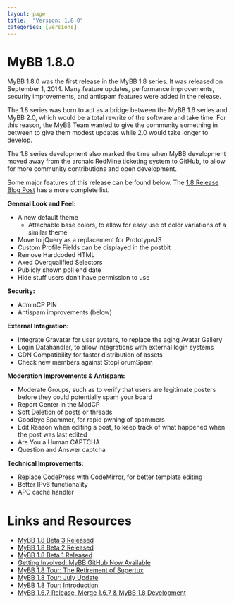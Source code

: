 ```yaml
---
layout: page
title:  "Version: 1.8.0"
categories: [versions]
---
```

# MyBB 1.8.0

MyBB 1.8.0 was the first release in the MyBB 1.8 series. It was released on September 1, 2014. Many feature updates, performance improvements, security improvements, and antispam features were added in the release.

The 1.8 series was born to act as a bridge between the MyBB 1.6 series and MyBB 2.0, which would be a total rewrite of the software and take time. For this reason, the MyBB Team wanted to give the community something in between to give them modest updates while 2.0 would take longer to develop.

The 1.8 series development also marked the time when MyBB development moved away from the archaic RedMine ticketing system to GitHub, to allow for more community contributions and open development.

Some major features of this release can be found below. The [1.8 Release Blog Post](http://blog.mybb.com/2014/09/01/mybb-1-8-released/) has a more complete list.

**General Look and Feel:**
	
- A new default theme
	- Attachable base colors, to allow for easy use of color variations of a similar theme
- Move to jQuery as a replacement for PrototypeJS
- Custom Profile Fields can be displayed in the postbit
- Remove Hardcoded HTML
- Axed Overqualified Selectors
- Publicly shown poll end date
- Hide stuff users don’t have permission to use
	
**Security:**

- AdminCP PIN
- Antispam improvements (below)

**External Integration:**

- Integrate Gravatar for user avatars, to replace the aging Avatar Gallery
- Login Datahandler, to allow integrations with external login systems
- CDN Compatibility for faster distribution of assets
- Check new members against StopForumSpam

**Moderation Improvements & Antispam:**

- Moderate Groups, such as to verify that users are legitimate posters before they could potentially spam your board
- Report Center in the ModCP
- Soft Deletion of posts or threads
- Goodbye Spammer, for rapid pwning of spammers
- Edit Reason when editing a post, to keep track of what happened when the post was last edited
- Are You a Human CAPTCHA
- Question and Answer captcha


**Technical Improvements:**

- Replace CodePress with CodeMirror, for better template editing
- Better IPv6 functionality
- APC cache handler


# Links and Resources

* [MyBB 1.8 Beta 3 Released](http://blog.mybb.com/2014/07/21/mybb-1-8-beta-3-released/)	
* [MyBB 1.8 Beta 2 Released](http://blog.mybb.com/2014/07/01/mybb-1-8-beta-2-released/)
* [MyBB 1.8 Beta 1 Released](http://blog.mybb.com/2014/06/01/mybb-1-8-beta-1-released/)
* [Getting Involved: MyBB GitHub Now Available](http://blog.mybb.com/2013/01/23/getting-involved-mybb-github-now-available/)
* [MyBB 1.8 Tour: The Retirement of Supertux](http://blog.mybb.com/2012/08/21/mybb-1-8-tour-the-retirement-of-supertux/)
* [MyBB 1.8 Tour: July Update](http://blog.mybb.com/2012/07/11/mybb-1-8-tour-july-update/)
* [MyBB 1.8 Tour: Introduction](http://blog.mybb.com/2012/04/03/mybb-1-8-tour-introduction/)
* [MyBB 1.6.7 Release, Merge 1.6.7 & MyBB 1.8 Development](http://blog.mybb.com/2012/04/01/mybb-1-6-7-update-1-8-development/)